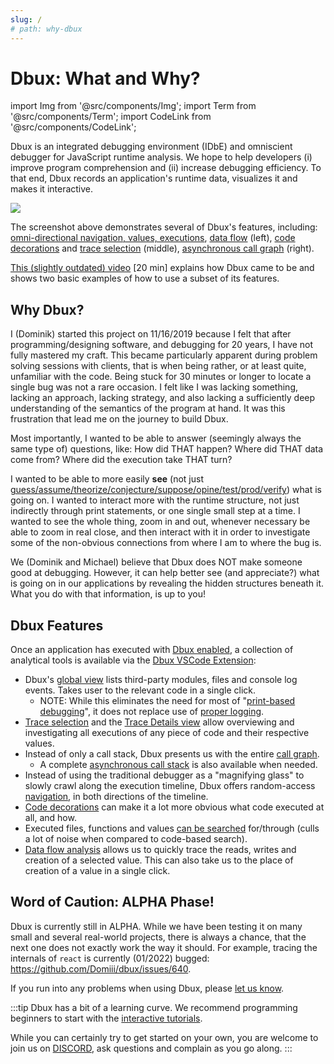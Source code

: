 ```yaml
---
slug: /
# path: why-dbux
---
```


# Dbux: What and Why?

import Img from '@src/components/Img';
import Term from '@src/components/Term';
import CodeLink from '@src/components/CodeLink';


Dbux is an integrated debugging environment (IDbE) and omniscient debugger for JavaScript runtime analysis. We hope to help developers (i) improve program comprehension and (ii) increase debugging efficiency. To that end, Dbux records an application's runtime data, visualizes it and makes it interactive.

<Img screen src="dbux-all-async1.png" />

The screenshot above demonstrates several of Dbux's features, including: [omni-directional navigation, values, executions](./runtime-analysis/30-trace-details.mdx), [data flow](./runtime-analysis/50-data-flow.mdx) (left), [code decorations](./runtime-analysis/04-code-decorations.mdx) and [trace selection](./runtime-analysis/05-select-trace.mdx) (middle), [asynchronous call graph](./runtime-analysis/20-asynchronous-call-graph.mdx) (right).

[This (slightly outdated) video](https://www.youtube.com/watch?v=m1ANEuZJFT8) [20 min] <span className="color-gray"></span> explains how Dbux came to be and shows two basic examples of how to use a subset of its features.
<!-- <a href="https://www.youtube.com/watch?v=m1ANEuZJFT8" target="_blank" alt="video">
   <img width="150px" src="https://img.youtube.com/vi/m1ANEuZJFT8/0.jpg" />
</a> -->


## Why Dbux?

<!-- https://docusaurus.io/docs/next/markdown-features/admonitions
:::caution -->

I (Dominik) started this project on 11/16/2019 because I felt that after programming/designing software, and debugging for 20 years, I have not fully mastered my craft. This became particularly apparent during problem solving sessions with clients, that is when being rather, or at least quite, unfamiliar with the code. Being stuck for 30 minutes or longer to locate a single bug was not a rare occasion. I felt like I was lacking something, lacking an approach, lacking strategy, and also lacking a sufficiently deep understanding of the semantics of the program at hand. It was this frustration that lead me on the journey to build Dbux.

Most importantly, I wanted to be able to answer (seemingly always the same type of) questions, like: How did THAT happen? Where did THAT data come from? Where did the execution take THAT turn?

I wanted to be able to more easily **see** (not just [guess/assume/theorize/conjecture/suppose/opine/test/prod/verify](https://www.thesaurus.com/browse/guess)) what is going on. I wanted to interact more with the runtime structure, not just indirectly through print statements, or one single small step at a time. I wanted to see the whole thing, zoom in and out, whenever necessary be able to zoom in real close, and then interact with it in order to investigate some of the non-obvious connections from where I am to where the bug is.

We (Dominik and Michael) believe that Dbux does NOT make someone good at debugging. However, it can help better see (and appreciate?) what is going on in our applications by revealing the hidden structures beneath it. What you do with that information, is up to you!



## Dbux Features

<!-- TODO: make this part bigger and more visual -->

Once an application has executed with [Dbux enabled](./runtime-analysis/02-enable-dbux.mdx), a collection of analytical tools is available via the [Dbux VSCode Extension](./tools-and-configuration/01-dbux-code.mdx):

* Dbux's [global view](./runtime-analysis/07-global.mdx) lists third-party modules, files and console log events. Takes user to the relevant code in a single click.
  * NOTE: While this eliminates the need for most of "[print-based debugging](https://www.google.com/search?q=print-based+debugging&hl=en)", it does not replace use of [proper logging](https://www.google.com/search?q=logging+programming+best+practices).
* [Trace selection](./runtime-analysis/05-select-trace.mdx) and the [Trace Details view](./runtime-analysis/30-trace-details.mdx) allow overviewing and investigating all executions of any piece of code and their respective values.
* Instead of only a call stack, Dbux presents us with the entire [call graph](./runtime-analysis/08-call-graph.mdx).
  * A complete [asynchronous call stack](./runtime-analysis/08-call-graph.mdx#call-stack) is also available when needed.
* Instead of using the traditional debugger as a "magnifying glass" to slowly crawl along the execution timeline, Dbux offers random-access [navigation](./runtime-analysis/30-trace-details.mdx#navigation), in both directions of the timeline.
* [Code decorations](./runtime-analysis/04-code-decorations.mdx) can make it a lot more obvious what code executed at all, and how.
* Executed files, functions and values [can be searched](./runtime-analysis/40-search.mdx) for/through (culls a lot of noise when compared to code-based search).
* [Data flow analysis](./runtime-analysis/50-data-flow.mdx) allows us to quickly trace the reads, writes and creation of a selected value. This can also take us to the place of creation of a value in a single click.


## Word of Caution: ALPHA Phase!

Dbux is currently still in ALPHA. While we have been testing it on many small <CodeLink path="samples" /> and <CodeLink path="dbux-projects/src/projects" >several real-world projects</CodeLink>, there is always a chance, that the next one does not exactly work the way it should. For example, tracing the internals of `react` is currently (01/2022) bugged: https://github.com/Domiii/dbux/issues/640.

If you run into any problems when using Dbux, please [let us know](https://discord.gg/8kR2a7h).

:::tip
Dbux has a bit of a learning curve. We recommend programming beginners to start with the [interactive tutorials](./dbux-practice/02-tutorial.md).

While you can certainly try to get started on your own, you are welcome to join us on [DISCORD](https://discord.gg/8kR2a7h), ask questions and complain as you go along.
:::



<!-- ### Debugging Known vs. Unknown Code

TODO -->



<!-- These days, I personally feel even when debugging without Dbux that I start by strategizing, rather than "going with my gut" and put together a priority queue of places to check, before taking the next step. -->


<!-- Debugging is a quintessential task in the day-to-day life of a software developer. Something went wrong, and it is our job to fix it. Sometimes it is something that we did, sometimes it is someone else in our team, and sometimes it is under-documented, malfunctioning behavior or a regression in a dependency. Sometimes the bug is hiding in code we have recently been working on, sometimes it is hiding in code that we have almost entirely forgotten, sometimes it is hidden in the depth of the `node_modules` folder. -->

<!-- While debugging can be tough, we can get a leg up if we have designed a decent software architecture and proper working knowledge of used technology, frameworks and libraries. But even then,  -->



